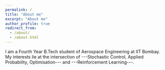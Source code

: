 ```yaml
---
permalink: /
title: "About me"
excerpt: "About me"
author_profile: true
redirect_from: 
  - /about/
  - /about.html
---
```


I am a Fourth Year B.Tech student of Aerospace Engineering at IIT Bombay. My interests lie at the intersection of ---Stochastic Control, Applied Probability, Optimisation--- and ---Reinforcement Learning---. 

